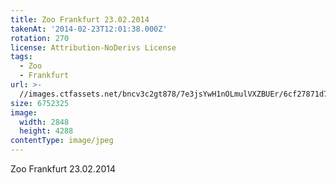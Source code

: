 ```yaml
---
title: Zoo Frankfurt 23.02.2014
takenAt: '2014-02-23T12:01:38.000Z'
rotation: 270
license: Attribution-NoDerivs License
tags:
  - Zoo
  - Frankfurt
url: >-
  //images.ctfassets.net/bncv3c2gt878/7e3jsYwH1nOLmulVXZBUEr/6cf27871d739d6662c686f97476e8785/zoo-frankfurt-23022014_12730079044_o
size: 6752325
image:
  width: 2848
  height: 4288
contentType: image/jpeg
---
```


Zoo Frankfurt 23.02.2014